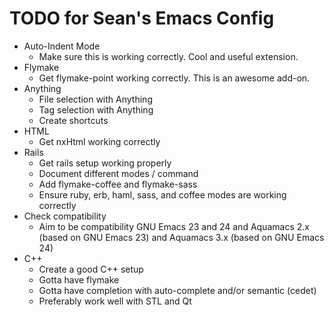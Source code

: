 TODO for Sean's Emacs Config
============================

* Auto-Indent Mode
    * Make sure this is working correctly. Cool and useful extension.
* Flymake
    * Get flymake-point working correctly. This is an awesome add-on.
* Anything
    * File selection with Anything
    * Tag selection with Anything
    * Create shortcuts
* HTML
    * Get nxHtml working correctly
* Rails
    * Get rails setup working properly
    * Document different modes / command
    * Add flymake-coffee and flymake-sass
    * Ensure ruby, erb, haml, sass, and coffee modes are working correctly
* Check compatibility
    * Aim to be compatibility GNU Emacs 23 and 24 and Aquamacs 2.x (based on GNU Emacs 23) and Aquamacs 3.x (based on GNU Emacs 24)
* C++
    * Create a good C++ setup
    * Gotta have flymake
    * Gotta have completion with auto-complete and/or semantic (cedet)
    * Preferably work well with STL and Qt

